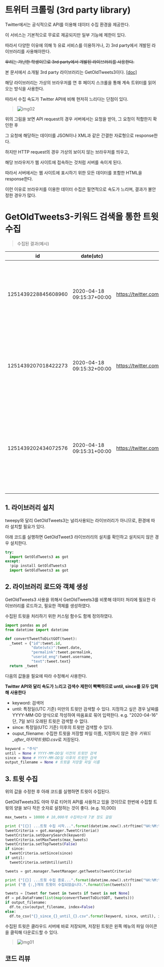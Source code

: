 # 트위터 크롤링 (3rd party library)

Twitter에서는 공식적으로 API를 이용해 데이터 수집 환경을 제공한다.

이 서비스는 기본적으로 무료로 제공되지만 일부 기능에 제한이 있다.

따라서 다양한 이유에 의해 1) 유료 서비스를 이용하거나, 2) 3rd party에서 개발된 라이브러리를 사용해야한다.

~~우리는 가난한 학생이므로 3rd party에서 개발된 라이브러리를 사용한다.~~

본 문서에서 소개될 3rd party 라이브러리는 GetOldTweets3이다. [[doc]](https://pypi.org/project/GetOldTweets3/)

해당 라이브러리는 가상의 브라우저를 연 후 페이지 스크롤을 통해 계속 트위터를 읽어오는 방식을 사용한다.

따라서 수집 속도가 Twitter API에 비해 현저히 느리다는 단점이 있다.

> ![img02](https://github.com/jaehwan-dev/study-in-mis/blob/master/imgs/img02-api%20vs%20http.PNG)

위의 그림을 보면 API request의 경우 서버에서는 요청을 받아, 그 요청이 적합한지 확인한 후

그 요청에 해당하는 데이터를 JSON이나 XML과 같은 간결한 자료형으로 response한다.

하지만 HTTP request의 경우 가상의 보이지 않는 브라우저를 띄우고,

해당 브라우저가 웹 사이트에 접속하는 것처럼 서버를 속이게 된다.

따라서 서버에서는 웹 사이트에 표시하기 위한 모든 데이터를 포함한 HTML을 response한다.

이런 이유로 브라우저를 이용한 데이터 수집은 필연적으로 속도가 느리며, 결과가 불안정한 경우가 많다.

# GetOldTweets3-키워드 검색을 통한 트윗 수집

> 수집된 결과(예시)

id | date(utc) | permalink | userid_eng | text
--- | --- | --- | --- | ---
1251439228845608960 | 2020-04-18 09:15:37+00:00 | https://twitter.com/jyj_jpris/status/125143922... | jyj_jpris | 아직도 신천지에서 코로나가 나오다니..........그저 이를 갈 뿐이다.
1251439207018422273 | 2020-04-18 09:15:32+00:00 | https://twitter.com/ace27568/status/1251439207... | ace27568 | 코로나를 정쟁에 활용하는 비열한 것들 그러니 너거는 폭망하는 거다.
1251439202434072576 | 2020-04-18 09:15:31+00:00 | https://twitter.com/Haha84128560/status/125143... | Haha84128560 | 일반감기가 아니라 xxxx코로나 아닌가요? 이러다가 졸지에 이부프로펜 퇴출 될듯 ㅎ...

## 1. 라이브러리 설치

tweepy와 달리 GetOldTweets3는 널리사용되는 라이브러리가 아니므로, 환경에 따라 설치할 필요가 있다.

아래 코드를 실행하면 GetOldTweet3 라이브러리의 설치를 확인하고 설치되지 않은 경우 설치한다.

```python
try:
  import GetOldTweets3 as got
except:
  !pip install GetOldTweets3
  import GetOldTweets3 as got
```

## 2. 라이브러리 로드와 객체 생성

GetOldTweets3 사용을 위해서 GetOldTweets3를 비롯해 데이터 처리에 필요한 라이브러리를 로드하고, 필요한 객체를 생성하였다.

수집된 트윗을 처리하기 위한 커스텀 함수도 함께 정의하였다.

```python
import pandas as pd
from datetime import datetime

def convertTweetToDictGOT(tweet):
  _tweet = {"id":tweet.id,
            "date(utc)":tweet.date,
            "permalink":tweet.permalink,
            "userid_eng":tweet.username,
            "text":tweet.text}
  return _tweet
```

다음의 값들을 필요에 따라 수정해서 사용한다.

**Twitter API와 달리 속도가 느리고 검색수 제한이 빡빡하므로 until, since를 모두 입력해 사용한다**

- keyword: 검색어
- until: 특정일(UTC 기준) 미만의 트윗만 검색할 수 있다. 지정하고 싶은 경우 날짜를 YYYY-MM-DD 양식으로 작성하여 따옴표로 묶어 입력한다. e.g. "2020-04-16" 단, 7일 보다 오래된 트윗은 검색할 수 없다.
- since: 특정일(UTC 기준) 이후의 트윗만 검색할 수 있다.
- ouput_filename: 수집한 트윗을 저장할 파일 이름, 지정하지 않은 경우 *키워드_after_마지막트윗ID.csv*로 저장된다.

```python
keyword = "주식"
until = None # YYYY-MM-DD일 이전의 트윗만 검색
since = None # YYYY-MM-DD일 이후의 트윗만 검색
output_filename = None # 트윗을 저장할 파일 이름
```

## 3. 트윗 수집

위의 값을 수정한 후 아래 코드를 실행하면 트윗이 수집된다.

GetOldTweets3도 아마 무료 티어의 API를 사용하고 있을 것이므로 한번에 수집할 트윗의 양을 보다 작은 숫자로 설정하는 것이 좋다. (e.g. 10,000)

```python
max_tweets = 10000 # 10,000개 수집하는데 7분 정도 걸림

print ("[{}] ...트윗 수집 시작...".format(datetime.now().strftime("%H:%M:%S")))
tweetCriteria = got.manager.TweetCriteria()
tweetCriteria.setQuerySearch(keyword)
tweetCriteria.setMaxTweets(max_tweets)
tweetCriteria.setTopTweets(False)
if since:
  tweetCriteria.setSince(since)
if until:
  tweetCriteria.setUntil(until)

tweets = got.manager.TweetManager.getTweets(tweetCriteria)

print ("[{}] ...트윗 수집 종료...".format(datetime.now().strftime("%H:%M:%S")))
print ("총 {:,}개의 트윗이 수집되었습니다.".format(len(tweets)))

tweets = [tweet for tweet in tweets if tweet is not None]
df = pd.DataFrame(list(map(convertTweetToDictGOT, tweets)))
if output_filename:
  df.to_csv(output_filename, index=False)
else:
  df.to_csv("{}_since_{}_until_{}.csv".format(keyword, since, until), index=False, encoding='euc-kr')
```

수집된 트윗은 클라우드 서버에 바로 저장되며, 저장된 트윗은 왼쪽 메뉴의 파일 아이콘을 클릭해 다운로드할 수 있다.

> ![img01](https://github.com/jaehwan-dev/study-in-mis/raw/master/imgs/img01-download%20outputfile.png)

## 코드 리뷰
